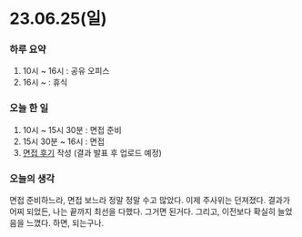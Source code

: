 # 23.06.25(일)

### 하루 요약

1. 10시 ~ 16시 : 공유 오피스
2. 16시 ~ : 휴식

### 오늘 한 일

1. 10시 ~ 15시 30분 : 면접 준비
2. 15시 30분 ~ 16시 : 면접
3. [면접 후기](https://peter-coding.tistory.com/385) 작성 (결과 발표 후 업로드 예정)

### 오늘의 생각

면접 준비하느라, 면접 보느라 정말 정말 수고 많았다. 이제 주사위는 던져졌다. 결과가 어찌 되었든, 나는 끝까지 최선을 다했다. 그거면 된거다. 그리고, 이전보다 확실히 늘었음을 느꼈다. 하면, 되는구나.
